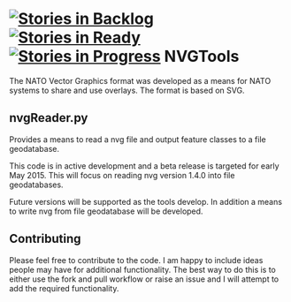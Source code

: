 [![Stories in Backlog](https://badge.waffle.io/daveb1034/NVGTools.png?label=0%20-%20backlog&title=In%20Backlog)](https://waffle.io/daveb1034/NVGTools)
[![Stories in Ready](https://badge.waffle.io/daveb1034/NVGTools.png?label=ready&title=Ready)](https://waffle.io/daveb1034/NVGTools)
[![Stories in Progress](https://badge.waffle.io/daveb1034/NVGTools.png?label=progress&title=In%20Progress)](https://waffle.io/daveb1034/NVGTools)
NVGTools
========

The NATO Vector Graphics format was developed as a means for NATO systems to share and use overlays. The format is based on SVG.

## nvgReader.py ##

Provides a means to read a nvg file and output feature classes to a file geodatabase.

This code is in active development and a beta release is targeted for early May 2015. This will focus on reading nvg version 1.4.0 into file geodatabases.

Future versions will be supported as the tools develop. In addition a means to write nvg from file geodatabase will be developed.

## Contributing ##

Please feel free to contribute to the code. I am happy to include ideas people may have for additional functionality. The best way to do this is to either use the fork and pull workflow or raise an issue and I will attempt to add the required functionality.
